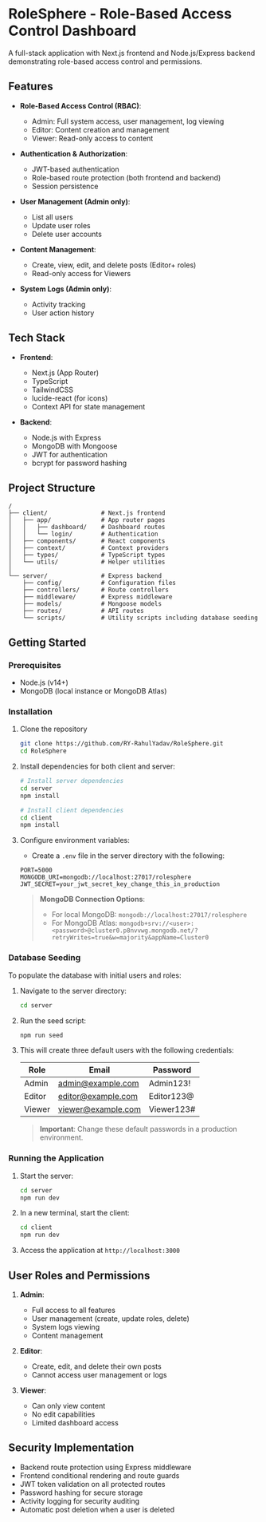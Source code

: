 # RoleSphere - Role-Based Access Control Dashboard

A full-stack application with Next.js frontend and Node.js/Express backend demonstrating role-based access control and permissions.

## Features

- **Role-Based Access Control (RBAC)**:
  - Admin: Full system access, user management, log viewing
  - Editor: Content creation and management
  - Viewer: Read-only access to content

- **Authentication & Authorization**:
  - JWT-based authentication
  - Role-based route protection (both frontend and backend)
  - Session persistence

- **User Management (Admin only)**:
  - List all users
  - Update user roles
  - Delete user accounts

- **Content Management**:
  - Create, view, edit, and delete posts (Editor+ roles)
  - Read-only access for Viewers

- **System Logs (Admin only)**:
  - Activity tracking
  - User action history

## Tech Stack

- **Frontend**:
  - Next.js (App Router)
  - TypeScript
  - TailwindCSS
  - lucide-react (for icons)
  - Context API for state management

- **Backend**:
  - Node.js with Express
  - MongoDB with Mongoose
  - JWT for authentication
  - bcrypt for password hashing

## Project Structure

```
/
├── client/               # Next.js frontend
│   ├── app/              # App router pages
│   │   ├── dashboard/    # Dashboard routes
│   │   └── login/        # Authentication
│   ├── components/       # React components
│   ├── context/          # Context providers
│   ├── types/            # TypeScript types
│   └── utils/            # Helper utilities
│
└── server/               # Express backend
    ├── config/           # Configuration files
    ├── controllers/      # Route controllers
    ├── middleware/       # Express middleware
    ├── models/           # Mongoose models
    ├── routes/           # API routes
    └── scripts/          # Utility scripts including database seeding
```

## Getting Started

### Prerequisites

- Node.js (v14+)
- MongoDB (local instance or MongoDB Atlas)

### Installation

1. Clone the repository
   ```bash
   git clone https://github.com/RY-RahulYadav/RoleSphere.git
   cd RoleSphere
   ```

2. Install dependencies for both client and server:
   ```bash
   # Install server dependencies
   cd server
   npm install

   # Install client dependencies
   cd client
   npm install
   ```

3. Configure environment variables:
   - Create a `.env` file in the server directory with the following:
   ```
   PORT=5000
   MONGODB_URI=mongodb://localhost:27017/rolesphere
   JWT_SECRET=your_jwt_secret_key_change_this_in_production
   ```
   
   > **MongoDB Connection Options**:
   > - For local MongoDB: `mongodb://localhost:27017/rolesphere`
   > - For MongoDB Atlas: `mongodb+srv://<user>:<password>@cluster0.p8nvvwg.mongodb.net/?retryWrites=true&w=majority&appName=Cluster0`

### Database Seeding

To populate the database with initial users and roles:

1. Navigate to the server directory:
   ```bash
   cd server
   ```

2. Run the seed script:
   ```bash
   npm run seed
   ```

3. This will create three default users with the following credentials:

   | Role    | Email               | Password    |
   |---------|---------------------|-------------|
   | Admin   | admin@example.com   | Admin123! |
   | Editor  | editor@example.com  | Editor123@ |
   | Viewer  | viewer@example.com  | Viewer123# |

   > **Important**: Change these default passwords in a production environment.

### Running the Application

1. Start the server:
   ```bash
   cd server
   npm run dev
   ```

2. In a new terminal, start the client:
   ```bash
   cd client
   npm run dev
   ```

3. Access the application at `http://localhost:3000`


## User Roles and Permissions

1. **Admin**:
   - Full access to all features
   - User management (create, update roles, delete)
   - System logs viewing
   - Content management

2. **Editor**:
   - Create, edit, and delete their own posts
   - Cannot access user management or logs

3. **Viewer**:
   - Can only view content
   - No edit capabilities
   - Limited dashboard access

## Security Implementation

- Backend route protection using Express middleware
- Frontend conditional rendering and route guards
- JWT token validation on all protected routes
- Password hashing for secure storage
- Activity logging for security auditing
- Automatic post deletion when a user is deleted
